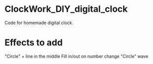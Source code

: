 # ClockWork_DIY_digital_clock
Code for homemade digital clock. 

# Effects to add
"Circle" + line in the middle
Fill in/out on number change
"Circle" wave
